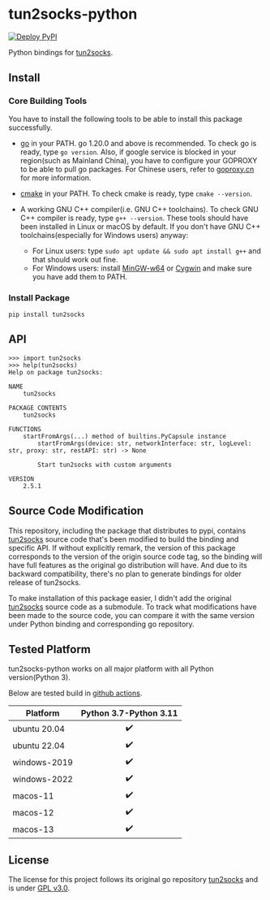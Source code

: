 # tun2socks-python

[![Deploy PyPI](https://github.com/LorenEteval/tun2socks-python/actions/workflows/deploy-pypi.yml/badge.svg?branch=main)](https://github.com/LorenEteval/tun2socks-python/actions/workflows/deploy-pypi.yml)

Python bindings for [tun2socks](https://github.com/xjasonlyu/tun2socks).

## Install

### Core Building Tools

You have to install the following tools to be able to install this package successfully.

* [go](https://go.dev/doc/install) in your PATH. go 1.20.0 and above is recommended. To check go is ready,
  type `go version`. Also, if google service is blocked in your region(such as Mainland China), you have to configure
  your GOPROXY to be able to pull go packages. For Chinese users, refer to [goproxy.cn](https://goproxy.cn/) for more
  information.
* [cmake](https://cmake.org/download/) in your PATH. To check cmake is ready, type `cmake --version`.
* A working GNU C++ compiler(i.e. GNU C++ toolchains). To check GNU C++ compiler is ready, type `g++ --version`. These
  tools should have been installed in Linux or macOS by default. If you don't have GNU C++ toolchains(especially for
  Windows users) anyway:

    * For Linux users: type `sudo apt update && sudo apt install g++` and that should work out fine.
    * For Windows users: install [MinGW-w64](https://sourceforge.net/projects/mingw-w64/files/mingw-w64/)
      or [Cygwin](https://www.cygwin.com/) and make sure you have add them to PATH.

### Install Package

```
pip install tun2socks
```

## API

```pycon
>>> import tun2socks
>>> help(tun2socks) 
Help on package tun2socks:                                                                                                                                                                                    

NAME
    tun2socks

PACKAGE CONTENTS
    tun2socks

FUNCTIONS
    startFromArgs(...) method of builtins.PyCapsule instance
        startFromArgs(device: str, networkInterface: str, logLevel: str, proxy: str, restAPI: str) -> None

        Start tun2socks with custom arguments

VERSION
    2.5.1
```

## Source Code Modification

This repository, including the package that distributes to pypi,
contains [tun2socks](https://github.com/xjasonlyu/tun2socks) source code that's been
modified to build the binding and specific API. If without explicitly remark, the version of this package corresponds to
the version of the origin source code tag, so the binding will have full features as the original go distribution will
have. And due to its backward compatibility, there's no plan to generate bindings for older release of tun2socks.

To make installation of this package easier, I didn't add the
original [tun2socks](https://github.com/xjasonlyu/tun2socks)
source code as a submodule. To track what modifications have been made to the source code, you can compare it with the
same version under Python binding and corresponding go repository.

## Tested Platform

tun2socks-python works on all major platform with all Python version(Python 3).

Below are tested build in [github actions](https://github.com/LorenEteval/tun2socks-python/actions).

| Platform     | Python 3.7-Python 3.11 |
|--------------|:----------------------:|
| ubuntu 20.04 |   :heavy_check_mark:   |
| ubuntu 22.04 |   :heavy_check_mark:   |
| windows-2019 |   :heavy_check_mark:   |
| windows-2022 |   :heavy_check_mark:   |
| macos-11     |   :heavy_check_mark:   |
| macos-12     |   :heavy_check_mark:   |
| macos-13     |   :heavy_check_mark:   |

## License

The license for this project follows its original go repository [tun2socks](https://github.com/xjasonlyu/tun2socks) and
is under [GPL v3.0](https://github.com/LorenEteval/tun2socks-python/blob/main/LICENSE).
